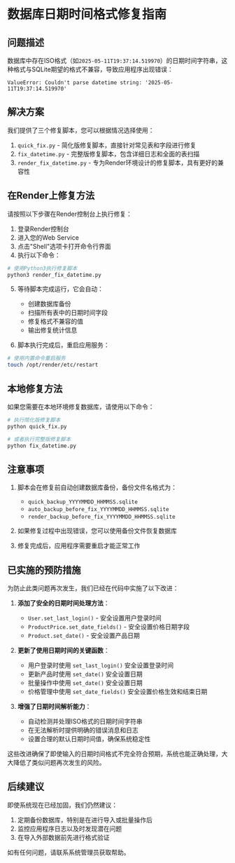 # 数据库日期时间格式修复指南

## 问题描述

数据库中存在ISO格式（如`2025-05-11T19:37:14.519970`）的日期时间字符串，这种格式与SQLite期望的格式不兼容，导致应用程序出现错误：

```
ValueError: Couldn't parse datetime string: '2025-05-11T19:37:14.519970'
```

## 解决方案

我们提供了三个修复脚本，您可以根据情况选择使用：

1. `quick_fix.py` - 简化版修复脚本，直接针对常见表和字段进行修复
2. `fix_datetime.py` - 完整版修复脚本，包含详细日志和全面的表扫描
3. `render_fix_datetime.py` - 专为Render环境设计的修复脚本，具有更好的兼容性

## 在Render上修复方法

请按照以下步骤在Render控制台上执行修复：

1. 登录Render控制台
2. 进入您的Web Service
3. 点击"Shell"选项卡打开命令行界面
4. 执行以下命令：

```bash
# 使用Python3执行修复脚本
python3 render_fix_datetime.py
```

5. 等待脚本完成运行，它会自动：
   - 创建数据库备份
   - 扫描所有表中的日期时间字段
   - 修复格式不兼容的值
   - 输出修复统计信息

6. 脚本执行完成后，重启应用服务：

```bash
# 使用内置命令重启服务
touch /opt/render/etc/restart
```

## 本地修复方法

如果您需要在本地环境修复数据库，请使用以下命令：

```bash
# 执行简化版修复脚本
python quick_fix.py

# 或者执行完整版修复脚本
python fix_datetime.py
```

## 注意事项

1. 脚本会在修复前自动创建数据库备份，备份文件名格式为：
   - `quick_backup_YYYYMMDD_HHMMSS.sqlite`
   - `auto_backup_before_fix_YYYYMMDD_HHMMSS.sqlite`
   - `render_backup_before_fix_YYYYMMDD_HHMMSS.sqlite`

2. 如果修复过程中出现错误，您可以使用备份文件恢复数据库

3. 修复完成后，应用程序需要重启才能正常工作

## 已实施的预防措施

为防止此类问题再次发生，我们已经在代码中实施了以下改进：

1. **添加了安全的日期时间处理方法**：
   - `User.set_last_login()` - 安全设置用户登录时间
   - `ProductPrice.set_date_fields()` - 安全设置价格日期字段
   - `Product.set_date()` - 安全设置产品日期

2. **更新了使用日期时间的关键函数**：
   - 用户登录时使用 `set_last_login()` 安全设置登录时间
   - 更新产品时使用 `set_date()` 安全设置日期
   - 批量操作中使用 `set_date()` 安全设置日期
   - 价格管理中使用 `set_date_fields()` 安全设置价格生效和结束日期

3. **增强了日期时间解析能力**：
   - 自动检测并处理ISO格式的日期时间字符串
   - 在无法解析时提供明确的错误消息和日志
   - 设置合理的默认日期时间值，确保系统稳定性

这些改进确保了即使输入的日期时间格式不完全符合预期，系统也能正确处理，大大降低了类似问题再次发生的风险。

## 后续建议

即使系统现在已经加固，我们仍然建议：

1. 定期备份数据库，特别是在进行导入或批量操作后
2. 监控应用程序日志以及时发现潜在问题
3. 在导入外部数据前先进行格式验证

如有任何问题，请联系系统管理员获取帮助。 